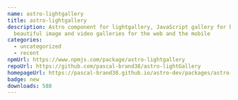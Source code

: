 ```yaml
---
name: astro-lightgallery
title: astro-lightgallery
description: Astro component for lightgallery, JavaScript gallery for building
  beautiful image and video galleries for the web and the mobile
categories:
  - uncategorized
  - recent
npmUrl: https://www.npmjs.com/package/astro-lightgallery
repoUrl: https://github.com/pascal-brand38/astro-lightGallery
homepageUrl: https://pascal-brand38.github.io/astro-dev/packages/astro-lightgallery
badge: new
downloads: 588
---
```

